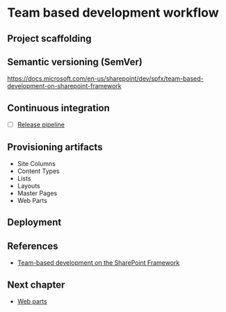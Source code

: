 # Team based development workflow

## Project scaffolding
## Semantic versioning (SemVer)
https://docs.microsoft.com/en-us/sharepoint/dev/spfx/team-based-development-on-sharepoint-framework
## Continuous integration
  - [ ] [Release pipeline](https://www.eliostruyf.com/configure-a-build-and-release-pipeline-for-your-sharepoint-framework-solution-deployments/)

## Provisioning artifacts
  * Site Columns
  * Content Types
  * Lists
  * Layouts
  * Master Pages
  * Web Parts

## Deployment

## References
  * [Team-based development on the SharePoint Framework](https://docs.microsoft.com/en-us/sharepoint/dev/spfx/team-based-development-on-sharepoint-framework)

## Next chapter
  * [Web parts](./webparts.md)
